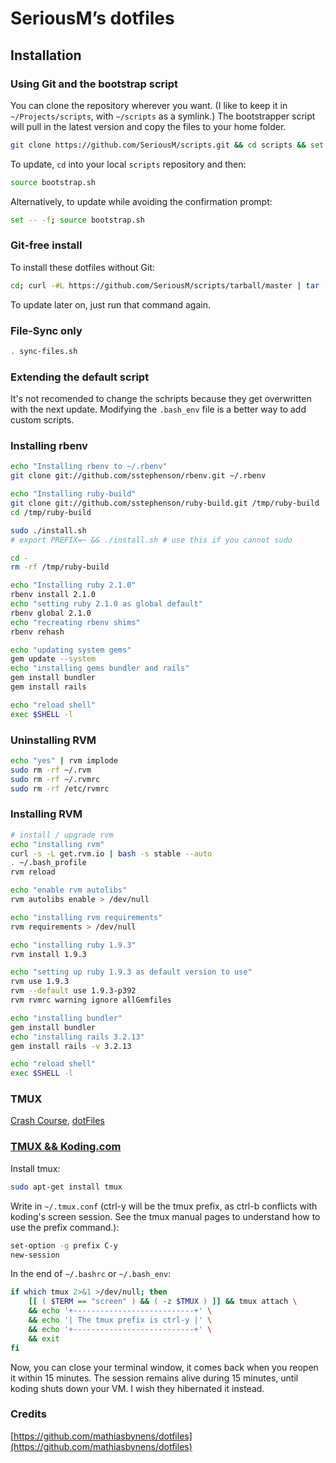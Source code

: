 # SeriousM’s dotfiles

## Installation

### Using Git and the bootstrap script

You can clone the repository wherever you want. (I like to keep it in `~/Projects/scripts`, with `~/scripts` as a symlink.) The bootstrapper script will pull in the latest version and copy the files to your home folder.

```bash
git clone https://github.com/SeriousM/scripts.git && cd scripts && set -- -f && source bootstrap.sh ; cd .. ; rm -rf scripts
```

To update, `cd` into your local `scripts` repository and then:

```bash
source bootstrap.sh
```

Alternatively, to update while avoiding the confirmation prompt:

```bash
set -- -f; source bootstrap.sh
```

### Git-free install

To install these dotfiles without Git:

```bash
cd; curl -#L https://github.com/SeriousM/scripts/tarball/master | tar -xzv --strip-components 1 --exclude={README.md,bootstrap.sh,apt-install.sh,sync-files.sh,auth-check.sh}
```

To update later on, just run that command again.

### File-Sync only

```bash
. sync-files.sh
```

### Extending the default script

It's not recomended to change the schripts because they get overwritten with the next update.
Modifying the `.bash_env` file is a better way to add custom scripts.

### Installing rbenv

```bash
echo "Installing rbenv to ~/.rbenv"
git clone git://github.com/sstephenson/rbenv.git ~/.rbenv

echo "Installing ruby-build"
git clone git://github.com/sstephenson/ruby-build.git /tmp/ruby-build
cd /tmp/ruby-build

sudo ./install.sh
# export PREFIX=~ && ./install.sh # use this if you cannot sudo

cd -
rm -rf /tmp/ruby-build

echo "Installing ruby 2.1.0"
rbenv install 2.1.0
echo "setting ruby 2.1.0 as global default"
rbenv global 2.1.0
echo "recreating rbenv shims"
rbenv rehash

echo "updating system gems"
gem update --system
echo "installing gems bundler and rails"
gem install bundler
gem install rails

echo "reload shell"
exec $SHELL -l
```

### Uninstalling RVM
```bash
echo "yes" | rvm implode
sudo rm -rf ~/.rvm
sudo rm -rf ~/.rvmrc
sudo rm -rf /etc/rvmrc
```

### Installing RVM

```bash
# install / upgrade rvm
echo "installing rvm"
curl -s -L get.rvm.io | bash -s stable --auto
. ~/.bash_profile
rvm reload

echo "enable rvm autolibs"
rvm autolibs enable > /dev/null

echo "installing rvm requirements"
rvm requirements > /dev/null

echo "installing ruby 1.9.3"
rvm install 1.9.3

echo "setting up ruby 1.9.3 as default version to use"
rvm use 1.9.3
rvm --default use 1.9.3-p392
rvm rvmrc warning ignore allGemfiles

echo "installing bundler"
gem install bundler
echo "installing rails 3.2.13"
gem install rails -v 3.2.13

echo "reload shell"
exec $SHELL -l
```

### TMUX

[Crash Course](http://robots.thoughtbot.com/a-tmux-crash-course), [dotFiles](https://github.com/fatih/dotfiles/blob/master/tmuxconf)

### [TMUX && Koding.com](https://koding.com/Activity/keeping-your-shell-session-alive-with-tmux)

Install tmux:
```bash
sudo apt-get install tmux
```
Write in `~/.tmux.conf` (ctrl-y will be the tmux prefix, as ctrl-b conflicts with koding's screen session. See the tmux manual pages to understand how to use the prefix command.):
```bash
set-option -g prefix C-y
new-session
```
In the end of `~/.bashrc` or `~/.bash_env`:
```bash
if which tmux 2>&1 >/dev/null; then
    [[ ( $TERM == "screen" ) && ( -z $TMUX ) ]] && tmux attach \
    && echo '+---------------------------+' \
    && echo '| The tmux prefix is ctrl-y |' \
    && echo '+---------------------------+' \
    && exit
fi
```
Now, you can close your terminal window, it comes back when you reopen it within 15 minutes. The session remains alive during 15 minutes, until koding shuts down your VM. I wish they hibernated it instead.

### Credits
[https://github.com/mathiasbynens/dotfiles](https://github.com/mathiasbynens/dotfiles)
